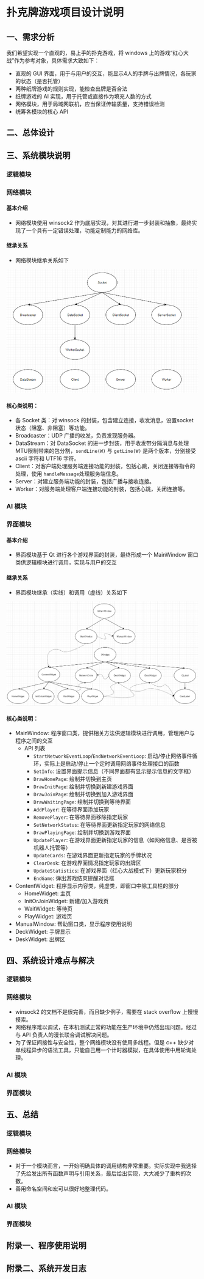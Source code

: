 # 扑克牌游戏项目设计说明

## 一、需求分析

我们希望实现一个直观的，易上手的扑克游戏，将 windows 上的游戏“红心大战”作为参考对象，具体需求大致如下：

- 直观的 GUI 界面，用于与用户的交互，能显示4人的手牌与出牌情况，各玩家的状态（是否托管）
- 两种纸牌游戏的规则实现，能检查出牌是否合法
- 纸牌游戏的 AI 实现，用于托管或直接作为填充人数的方式
- 网络模块，用于局域网联机，应当保证传输质量，支持错误检测
- 统筹各模块的核心 API

## 二、总体设计

## 三、系统模块说明

### 逻辑模块

### 网络模块

#### 基本介绍

- 网络模块使用 winsock2 作为底层实现，对其进行进一步封装和抽象，最终实现了一个具有一定错误处理，功能定制能力的网络库。

#### 继承关系

- 网络模块继承关系如下

![image-20200703092924762](.\img\image-20200703092924762.png)

#### 核心类说明：

- 各 Socket 类：对 winsock 的封装，包含建立连接，收发消息，设置socket状态（阻塞、非阻塞）等功能。
- Broadcaster：UDP 广播的收发，负责发现服务器。
- DataStream：对 DataSocket 的进一步封装，用于收发带分隔消息与处理MTU限制带来的包分割，`sendLine(W)` 与 `getLine(W)` 是两个版本，分别接受 ascii 字符和 UTF16 字符。
- Client：对客户端处理服务端连接功能的封装，包括心跳，关闭连接等指令的处理，使用 `handleMessage`处理服务端信息。
- Server：对建立服务端功能的封装，包括广播与接收连接。
- Worker：对服务端处理客户端连接功能的封装，包括心跳，关闭连接等。

### AI 模块

### 界面模块

#### 基本介绍

- 界面模块基于 Qt 进行各个游戏界面的封装，最终形成一个 MainWindow 窗口类供逻辑模块进行调用，实现与用户的交互

#### 继承关系

- 界面模块继承（实线）和调用（虚线）关系如下

![template](./img/template.png)

#### 核心类说明：

- MainWindow: 程序窗口类，提供相关方法供逻辑模块进行调用，管理用户与程序之间的交互
  - API 列表
    - `StartNetworkEventLoop`/`EndNetworkEventLoop`: 启动/停止网络事件循环，实际上是启动/停止一个定时调用网络事件处理接口的函数
    - `SetInfo`: 设置界面提示信息（不同界面都有显示提示信息的文字框）
    - `DrawHomePage`: 绘制并切换到主页
    - `DrawInitPage`: 绘制并切换到新建游戏界面
    - `DrawJoinPage`: 绘制并切换到加入游戏界面
    - `DrawWaitingPage`: 绘制并切换到等待界面
    - `AddPlayer`: 在等待界面添加玩家
    - `RemovePlayer`: 在等待界面移除指定玩家
    - `SetNetworkStatus`: 在等待界面更新指定玩家的网络信息
    - `DrawPlayingPage`: 绘制并切换到游戏界面
    - `UpdatePlayer`: 在游戏界面更新指定玩家的信息（如网络信息、是否被机器人托管等）
    - `UpdateCards`: 在游戏界面更新指定玩家的手牌状况
    - `ClearDesk`: 在游戏界面情况指定玩家的出牌区
    - `UpdateStatistics`: 在游戏界面（红心大战模式下）更新玩家积分
    - `EndGame`: 弹出游戏结束提醒对话框
- ContentWidget: 程序显示内容类，纯虚类，即窗口中除工具栏的部分
  - HomeWidget: 主页
  - InitOrJoinWidget: 新建/加入游戏页
  - WaitWidget: 等待页
  - PlayWidget: 游戏页
- ManualWindow: 帮助窗口类，显示程序使用说明
- DeckWidget: 手牌显示
- DeskWidget: 出牌区

## 四、系统设计难点与解决

### 逻辑模块

### 网络模块

- winsock2 的文档不是很完善，而且缺少例子，需要在 stack overflow 上慢慢摸索。
- 网络程序难以调试，在本机测试正常的功能在生产环境中仍然出现问题。经过与 API 负责人的漫长联合调试解决问题。
- 为了保证间接性与安全性，整个网络模块没有使用多线程。但是 c++ 缺少对单线程异步的语法工具，只能自己用一个计时器模拟，在具体使用中用轮询处理。

### AI 模块

### 界面模块

## 五、总结

### 逻辑模块

### 网络模块

- 对于一个模块而言，一开始明确具体的调用结构非常重要。实际实现中我选择了先给发出所有函数声明与引用关系，最后给出实现，大大减少了重构的次数。
- 善用命名空间和宏可以很好地整理代码。

### AI 模块

### 界面模块

## 附录一、程序使用说明

## 附录二、系统开发日志